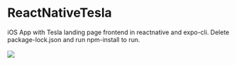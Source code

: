 # ReactNativeTesla

iOS App with Tesla landing page frontend in reactnative and expo-cli. Delete package-lock.json and run npm-install to run.
<br />
<br />
![](imgs/Tesla.PNG)
